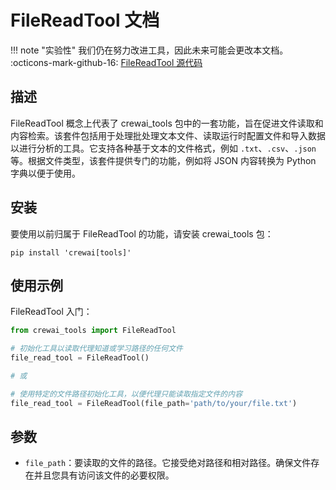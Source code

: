 # FileReadTool 文档

!!! note "实验性"
    我们仍在努力改进工具，因此未来可能会更改本文档。
    :octicons-mark-github-16: [FileReadTool 源代码](https://github.com/aithoughts/aipmAI-tools/tree/zh/src/crewai_tools/tools/file_read_tool)

## 描述
FileReadTool 概念上代表了 crewai_tools 包中的一套功能，旨在促进文件读取和内容检索。该套件包括用于处理批处理文本文件、读取运行时配置文件和导入数据以进行分析的工具。它支持各种基于文本的文件格式，例如 `.txt`、`.csv`、`.json` 等。根据文件类型，该套件提供专门的功能，例如将 JSON 内容转换为 Python 字典以便于使用。

## 安装
要使用以前归属于 FileReadTool 的功能，请安装 crewai_tools 包：

```shell
pip install 'crewai[tools]'
```

## 使用示例
FileReadTool 入门：

```python
from crewai_tools import FileReadTool

# 初始化工具以读取代理知道或学习路径的任何文件
file_read_tool = FileReadTool()

# 或

# 使用特定的文件路径初始化工具，以便代理只能读取指定文件的内容
file_read_tool = FileReadTool(file_path='path/to/your/file.txt')
```

## 参数
- `file_path`：要读取的文件的路径。它接受绝对路径和相对路径。确保文件存在并且您具有访问该文件的必要权限。
